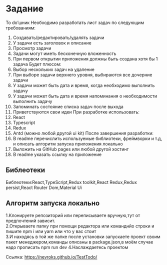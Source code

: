# Задание

To do’шник
Необходимо разработать лист задач по следующим требованиям:
1. Создавать/редактировать/удалять задачи
2. У задачи есть заголовок и описание
3. Просмотр задачи
4. Задачи могут иметь бесконечную вложенность
5. При первом открытии приложения должны быть создана хотя бы 1 задача
Будет плюсом:
1. Выбор нескольких задач на удаление
2. При выборе задачи верхнего уровня, выбираются все дочерние задачи
3. У задачи может быть дата и время, когда необходимо выполнить задачу
4. У задачи может быть дата и время напоминания о необходимости выполнить задачу 
5. Запоминать состояние списка задач после выхода 
6. Приветствуются свои идеи
При разработке использовать:
1. React
2. Typescript
3. Redux
4. Antd (можно любой другой ui kit)
После завершения разработки:
1. В readme перечислить используемые библиотеки, фреймворки и т.д, и описать алгоритм 
запуска приложения локально
2. Выложить на GitHub pages или любой другой хостинг
3. В readme указать ссылку на приложение

## Библеотеки

Библеотеки:React,TypeScript,Redux toolkit,React Redux,Redux persist,React Router Dom,Material Ui

## Алгоритм запуска локально

1.Клонируете репозиторий или переписываете вручную,тут от предпочтений зависит. <br/>
2.Открываете папку при помощи редактора или команднйо строки и пишите npm i или yarn или что у вас стоит <br/>
3.И находясь в той же папке после установки запускаете проект своим пакет менеджером,команды описаны в package.json,в моём случае надо прописать npm run dev
4.Наслаждаетесь проектом <br/>

Ссылка: https://nevroks.github.io/TestTodo/
